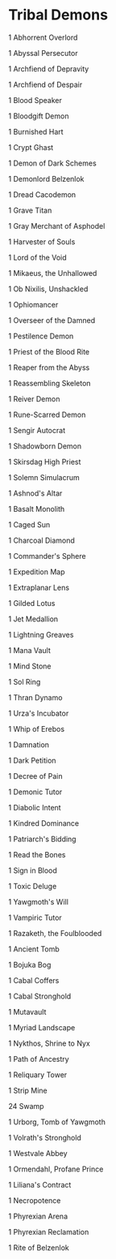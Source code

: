 # Tribal Demons

1 Abhorrent Overlord

1 Abyssal Persecutor

1 Archfiend of Depravity

1 Archfiend of Despair

1 Blood Speaker

1 Bloodgift Demon

1 Burnished Hart

1 Crypt Ghast

1 Demon of Dark Schemes

1 Demonlord Belzenlok

1 Dread Cacodemon

1 Grave Titan

1 Gray Merchant of Asphodel

1 Harvester of Souls

1 Lord of the Void

1 Mikaeus, the Unhallowed

1 Ob Nixilis, Unshackled

1 Ophiomancer

1 Overseer of the Damned

1 Pestilence Demon

1 Priest of the Blood Rite

1 Reaper from the Abyss

1 Reassembling Skeleton

1 Reiver Demon

1 Rune-Scarred Demon

1 Sengir Autocrat

1 Shadowborn Demon

1 Skirsdag High Priest

1 Solemn Simulacrum

1 Ashnod's Altar

1 Basalt Monolith

1 Caged Sun

1 Charcoal Diamond

1 Commander's Sphere

1 Expedition Map

1 Extraplanar Lens

1 Gilded Lotus

1 Jet Medallion

1 Lightning Greaves

1 Mana Vault

1 Mind Stone

1 Sol Ring

1 Thran Dynamo

1 Urza's Incubator

1 Whip of Erebos

1 Damnation

1 Dark Petition

1 Decree of Pain

1 Demonic Tutor

1 Diabolic Intent

1 Kindred Dominance

1 Patriarch's Bidding

1 Read the Bones

1 Sign in Blood

1 Toxic Deluge

1 Yawgmoth's Will

1 Vampiric Tutor

1 Razaketh, the Foulblooded

1 Ancient Tomb

1 Bojuka Bog

1 Cabal Coffers

1 Cabal Stronghold

1 Mutavault

1 Myriad Landscape

1 Nykthos, Shrine to Nyx

1 Path of Ancestry

1 Reliquary Tower

1 Strip Mine

24 Swamp

1 Urborg, Tomb of Yawgmoth

1 Volrath's Stronghold

1 Westvale Abbey

1 Ormendahl, Profane Prince

1 Liliana's Contract

1 Necropotence

1 Phyrexian Arena

1 Phyrexian Reclamation

1 Rite of Belzenlok
